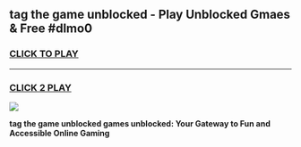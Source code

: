 
## tag the game unblocked - Play Unblocked Gmaes & Free #dlmo0
<h3>
<a href="https://premium.freeplayer.one?title=tag_the_game_unblocked&ref=01M">CLICK TO PLAY</a></h3>
<hr>

<h3>
<a href="https://premium.freeplayer.one?title=tag_the_game_unblocked&ref=01M">CLICK 2 PLAY</a>
  
</h3>

<a href="https://premium.freeplayer.one?title=tag_the_game_unblocked&ref=01M"><img src="https://clearcache.store/games.png"></a>


**tag the game unblocked games unblocked: Your Gateway to Fun and Accessible Online Gaming**

